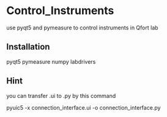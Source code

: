 # Control_Instruments
use pyqt5 and pymeasure to control instruments in Qfort lab

## Installation
pyqt5
pymeasure
numpy
labdrivers

## Hint
you can transfer .ui to .py by this command

pyuic5 -x connection_interface.ui -o connection_interface.py
